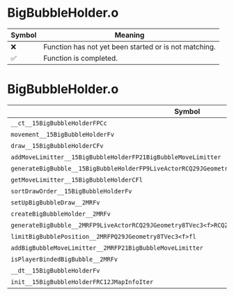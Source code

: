# BigBubbleHolder.o
| Symbol | Meaning 
| ------------- | ------------- 
| :x: | Function has not yet been started or is not matching. 
| :white_check_mark: | Function is completed. 


# BigBubbleHolder.o
| Symbol | Decompiled? |
| ------------- | ------------- |
| `__ct__15BigBubbleHolderFPCc` | :x: |
| `movement__15BigBubbleHolderFv` | :x: |
| `draw__15BigBubbleHolderCFv` | :x: |
| `addMoveLimitter__15BigBubbleHolderFP21BigBubbleMoveLimitter` | :x: |
| `generateBigBubble__15BigBubbleHolderFP9LiveActorRCQ29JGeometry8TVec3<f>RCQ29JGeometry8TVec3<f>fblll` | :x: |
| `getMoveLimitter__15BigBubbleHolderCFl` | :x: |
| `sortDrawOrder__15BigBubbleHolderFv` | :x: |
| `setUpBigBubbleDraw__2MRFv` | :x: |
| `createBigBubbleHolder__2MRFv` | :x: |
| `generateBigBubble__2MRFP9LiveActorRCQ29JGeometry8TVec3<f>RCQ29JGeometry8TVec3<f>fblll` | :x: |
| `limitBigBubblePosition__2MRFPQ29JGeometry8TVec3<f>fl` | :x: |
| `addBigBubbleMoveLimitter__2MRFP21BigBubbleMoveLimitter` | :x: |
| `isPlayerBindedBigBubble__2MRFv` | :x: |
| `__dt__15BigBubbleHolderFv` | :x: |
| `init__15BigBubbleHolderFRC12JMapInfoIter` | :x: |
